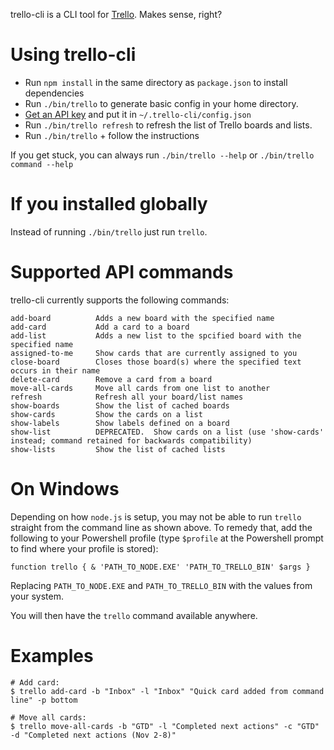 trello-cli is a CLI tool for [Trello](http://www.trello.com). Makes sense, right?

# Using trello-cli

* Run `npm install` in the same directory as `package.json` to install dependencies
* Run `./bin/trello` to generate basic config in your home directory.
* [Get an API key](https://trello.com/1/appKey/generate) and put it in `~/.trello-cli/config.json`
* Run `./bin/trello refresh` to refresh the list of Trello boards and lists.
* Run `./bin/trello` + follow the instructions

If you get stuck, you can always run `./bin/trello --help` or `./bin/trello command --help`

# If you installed globally
Instead of running `./bin/trello` just run `trello`.

# Supported API commands

trello-cli currently supports the following commands:

	add-board          Adds a new board with the specified name
	add-card           Add a card to a board
	add-list           Adds a new list to the spcified board with the specified name
	assigned-to-me     Show cards that are currently assigned to you
	close-board        Closes those board(s) where the specified text occurs in their name
	delete-card        Remove a card from a board
	move-all-cards     Move all cards from one list to another
	refresh            Refresh all your board/list names
	show-boards        Show the list of cached boards
	show-cards         Show the cards on a list
	show-labels        Show labels defined on a board
	show-list          DEPRECATED.  Show cards on a list (use 'show-cards' instead; command retained for backwards compatibility)
	show-lists         Show the list of cached lists

# On Windows

Depending on how `node.js` is setup, you may not be able to run `trello` straight from the command line as shown above.  To remedy that, add the following to your Powershell profile (type `$profile` at the Powershell prompt to find where your profile is stored):

    function trello { & 'PATH_TO_NODE.EXE' 'PATH_TO_TRELLO_BIN' $args }

Replacing `PATH_TO_NODE.EXE` and `PATH_TO_TRELLO_BIN` with the values from your system.

You will then have the `trello` command available anywhere.

# Examples

    # Add card:
    $ trello add-card -b "Inbox" -l "Inbox" "Quick card added from command line" -p bottom

    # Move all cards:
    $ trello move-all-cards -b "GTD" -l "Completed next actions" -c "GTD" -d "Completed next actions (Nov 2-8)"

